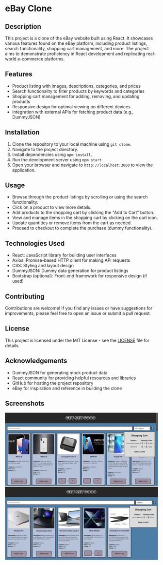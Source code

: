 # eBay Clone

## Description
This project is a clone of the eBay website built using React. It showcases various features found on the eBay platform, including product listings, search functionality, shopping cart management, and more. The project aims to demonstrate proficiency in React development and replicating real-world e-commerce platforms.

## Features
- Product listing with images, descriptions, categories, and prices
- Search functionality to filter products by keywords and categories
- Shopping cart management for adding, removing, and updating products
- Responsive design for optimal viewing on different devices
- Integration with external APIs for fetching product data (e.g., DummyJSON)

## Installation
1. Clone the repository to your local machine using `git clone`.
2. Navigate to the project directory.
3. Install dependencies using `npm install`.
4. Run the development server using `npm start`.
5. Open your browser and navigate to `http://localhost:3000` to view the application.

## Usage
- Browse through the product listings by scrolling or using the search functionality.
- Click on a product to view more details.
- Add products to the shopping cart by clicking the "Add to Cart" button.
- View and manage items in the shopping cart by clicking on the cart icon.
- Update quantities or remove items from the cart as needed.
- Proceed to checkout to complete the purchase (dummy functionality).

## Technologies Used
- React: JavaScript library for building user interfaces
- Axios: Promise-based HTTP client for making API requests
- CSS: Styling and layout design
- DummyJSON: Dummy data generation for product listings
- Bootstrap (optional): Front-end framework for responsive design (if used)

## Contributing
Contributions are welcome! If you find any issues or have suggestions for improvements, please feel free to open an issue or submit a pull request.

## License
This project is licensed under the MIT License - see the [LICENSE](LICENSE) file for details.

## Acknowledgements
- DummyJSON for generating mock product data
- React community for providing helpful resources and libraries
- GitHub for hosting the project repository
- eBay for inspiration and reference in building the clone

## Screenshots
![Screenshot 1](screenshots/snap1.png)
![Screenshot 2](screenshots/snap2.png)
